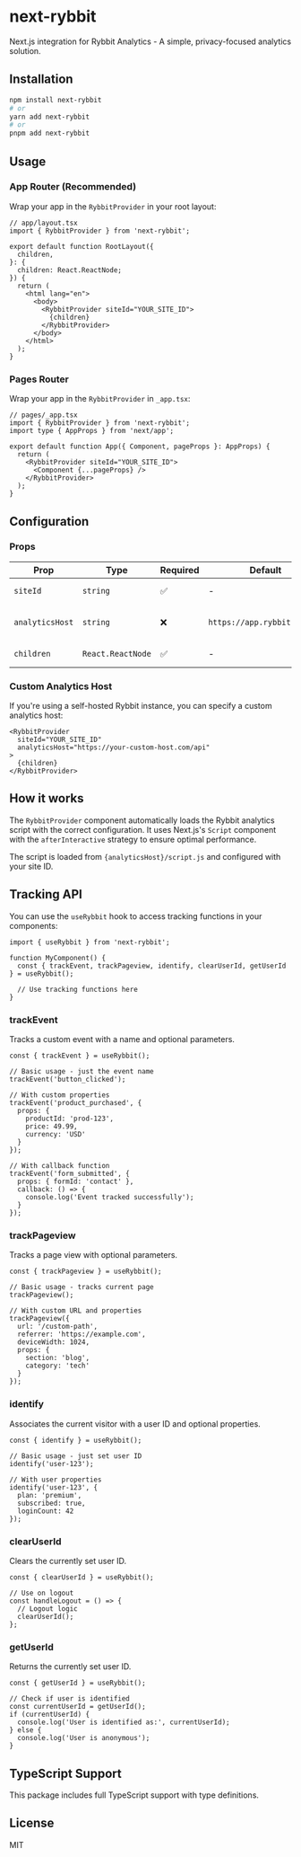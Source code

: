 # next-rybbit

Next.js integration for Rybbit Analytics - A simple, privacy-focused analytics solution.

## Installation

```bash
npm install next-rybbit
# or
yarn add next-rybbit
# or
pnpm add next-rybbit
```

## Usage

### App Router (Recommended)

Wrap your app in the `RybbitProvider` in your root layout:

```tsx
// app/layout.tsx
import { RybbitProvider } from 'next-rybbit';

export default function RootLayout({
  children,
}: {
  children: React.ReactNode;
}) {
  return (
    <html lang="en">
      <body>
        <RybbitProvider siteId="YOUR_SITE_ID">
          {children}
        </RybbitProvider>
      </body>
    </html>
  );
}
```

### Pages Router

Wrap your app in the `RybbitProvider` in `_app.tsx`:

```tsx
// pages/_app.tsx
import { RybbitProvider } from 'next-rybbit';
import type { AppProps } from 'next/app';

export default function App({ Component, pageProps }: AppProps) {
  return (
    <RybbitProvider siteId="YOUR_SITE_ID">
      <Component {...pageProps} />
    </RybbitProvider>
  );
}
```

## Configuration

### Props

| Prop | Type | Required | Default | Description |
|------|------|----------|---------|-------------|
| `siteId` | `string` | ✅ | - | Your Rybbit site ID |
| `analyticsHost` | `string` | ❌ | `https://app.rybbit.io/api` | Custom analytics host URL |
| `children` | `React.ReactNode` | ✅ | - | Your app content |

### Custom Analytics Host

If you're using a self-hosted Rybbit instance, you can specify a custom analytics host:

```tsx
<RybbitProvider 
  siteId="YOUR_SITE_ID" 
  analyticsHost="https://your-custom-host.com/api"
>
  {children}
</RybbitProvider>
```

## How it works

The `RybbitProvider` component automatically loads the Rybbit analytics script with the correct configuration. It uses Next.js's `Script` component with the `afterInteractive` strategy to ensure optimal performance.

The script is loaded from `{analyticsHost}/script.js` and configured with your site ID.

## Tracking API

You can use the `useRybbit` hook to access tracking functions in your components:

```tsx
import { useRybbit } from 'next-rybbit';

function MyComponent() {
  const { trackEvent, trackPageview, identify, clearUserId, getUserId } = useRybbit();
  
  // Use tracking functions here
}
```

### trackEvent

Tracks a custom event with a name and optional parameters.

```tsx
const { trackEvent } = useRybbit();

// Basic usage - just the event name
trackEvent('button_clicked');

// With custom properties
trackEvent('product_purchased', {
  props: {
    productId: 'prod-123',
    price: 49.99,
    currency: 'USD'
  }
});

// With callback function
trackEvent('form_submitted', {
  props: { formId: 'contact' },
  callback: () => {
    console.log('Event tracked successfully');
  }
});
```

### trackPageview

Tracks a page view with optional parameters.

```tsx
const { trackPageview } = useRybbit();

// Basic usage - tracks current page
trackPageview();

// With custom URL and properties
trackPageview({
  url: '/custom-path',
  referrer: 'https://example.com',
  deviceWidth: 1024,
  props: {
    section: 'blog',
    category: 'tech'
  }
});
```

### identify

Associates the current visitor with a user ID and optional properties.

```tsx
const { identify } = useRybbit();

// Basic usage - just set user ID
identify('user-123');

// With user properties
identify('user-123', {
  plan: 'premium',
  subscribed: true,
  loginCount: 42
});
```

### clearUserId

Clears the currently set user ID.

```tsx
const { clearUserId } = useRybbit();

// Use on logout
const handleLogout = () => {
  // Logout logic
  clearUserId();
};
```

### getUserId

Returns the currently set user ID.

```tsx
const { getUserId } = useRybbit();

// Check if user is identified
const currentUserId = getUserId();
if (currentUserId) {
  console.log('User is identified as:', currentUserId);
} else {
  console.log('User is anonymous');
}
```

## TypeScript Support

This package includes full TypeScript support with type definitions.

## License

MIT